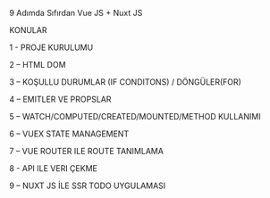 9 Adımda Sıfırdan Vue JS + Nuxt JS

KONULAR 

1 - PROJE KURULUMU 

2 – HTML DOM 

3 – KOŞULLU DURUMLAR (IF CONDITONS) / DÖNGÜLER(FOR) 

4 – EMITLER VE PROPSLAR 

5 – WATCH/COMPUTED/CREATED/MOUNTED/METHOD KULLANIMI 

6 – VUEX STATE MANAGEMENT 

7 – VUE ROUTER ILE ROUTE TANIMLAMA 

8 -  API ILE VERI ÇEKME 

9 – NUXT JS İLE SSR TODO UYGULAMASI 
